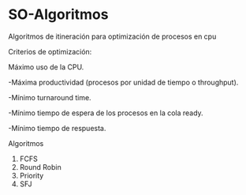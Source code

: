 # SO-Algoritmos

Algoritmos de itineración para optimización de procesos en cpu

Criterios de optimización:

Máximo uso de la CPU.

-Máxima productividad (procesos por unidad de tiempo o throughput).

-Mínimo turnaround time.

-Mínimo tiempo de espera de los procesos en la cola ready.

-Mínimo tiempo de respuesta.


Algoritmos

1. FCFS
2. Round Robin
3. Priority
4. SFJ

